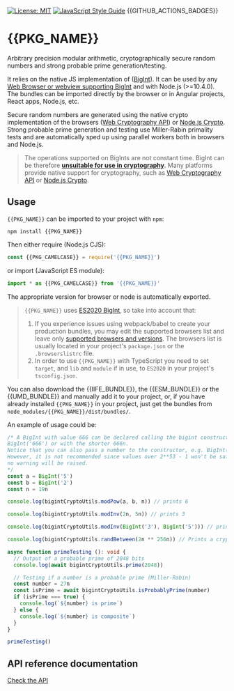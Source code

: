 [![License: MIT](https://img.shields.io/badge/License-MIT-yellow.svg)](https://opensource.org/licenses/MIT)
[![JavaScript Style Guide](https://img.shields.io/badge/code_style-standard-brightgreen.svg)](https://standardjs.com)
{{GITHUB_ACTIONS_BADGES}}

# {{PKG_NAME}}

Arbitrary precision modular arithmetic, cryptographically secure random numbers and strong probable prime generation/testing.

It relies on the native JS implementation of ([BigInt](https://tc39.es/ecma262/#sec-bigint-objects)). It can be used by any [Web Browser or webview supporting BigInt](https://developer.mozilla.org/en-US/docs/Web/JavaScript/Reference/Global_Objects/BigInt#Browser_compatibility) and with Node.js (>=10.4.0). The bundles can be imported directly by the browser or in Angular projects, React apps, Node.js, etc.

Secure random numbers are generated using the native crypto implementation of the browsers ([Web Cryptography API](https://w3c.github.io/webcrypto/)) or [Node.js Crypto](https://nodejs.org/dist/latest/docs/api/crypto.html). Strong probable prime generation and testing use Miller-Rabin primality tests and are automatically sped up using parallel workers both in browsers and Node.js.

> The operations supported on BigInts are not constant time. BigInt can be therefore **[unsuitable for use in cryptography](https://www.chosenplaintext.ca/articles/beginners-guide-constant-time-cryptography.html).** Many platforms provide native support for cryptography, such as [Web Cryptography API](https://w3c.github.io/webcrypto/) or [Node.js Crypto](https://nodejs.org/dist/latest/docs/api/crypto.html).

## Usage

`{{PKG_NAME}}` can be imported to your project with `npm`:

```console
npm install {{PKG_NAME}}
```

Then either require (Node.js CJS):

```javascript
const {{PKG_CAMELCASE}} = require('{{PKG_NAME}}')
```

or import (JavaScript ES module):

```javascript
import * as {{PKG_CAMELCASE}} from '{{PKG_NAME}}'
```

The appropriate version for browser or node is automatically exported.

> `{{PKG_NAME}}` uses [ES2020 BigInt](https://tc39.es/ecma262/#sec-bigint-objects), so take into account that:
> 1. If you experience issues using webpack/babel to create your production bundles, you may edit the supported browsers list and leave only [supported browsers and versions](https://developer.mozilla.org/en-US/docs/Web/JavaScript/Reference/Global_Objects/BigInt#Browser_compatibility). The browsers list is usually located in your project's `package.json` or the `.browserslistrc` file.
> 2. In order to use `{{PKG_NAME}}` with TypeScript you need to set `target`, and `lib` and `module` if in use, to `ES2020` in your project's `tsconfig.json`.

You can also download the {{IIFE_BUNDLE}}, the {{ESM_BUNDLE}} or the {{UMD_BUNDLE}} and manually add it to your project, or, if you have already installed `{{PKG_NAME}}` in your project, just get the bundles from `node_modules/{{PKG_NAME}}/dist/bundles/`.

An example of usage could be:

```typescript
/* A BigInt with value 666 can be declared calling the bigint constructor as
BigInt('666') or with the shorter 666n.
Notice that you can also pass a number to the constructor, e.g. BigInt(666).
However, it is not recommended since values over 2**53 - 1 won't be safe but
no warning will be raised.
*/
const a = BigInt('5')
const b = BigInt('2')
const n = 19n

console.log(bigintCryptoUtils.modPow(a, b, n)) // prints 6

console.log(bigintCryptoUtils.modInv(2n, 5n)) // prints 3

console.log(bigintCryptoUtils.modInv(BigInt('3'), BigInt('5'))) // prints 2

console.log(bigintCryptoUtils.randBetween(2n ** 256n)) // Prints a cryptographically secure random number between 1 and 2**256 bits.

async function primeTesting (): void {
  // Output of a probable prime of 2048 bits
  console.log(await bigintCryptoUtils.prime(2048))

  // Testing if a number is a probable prime (Miller-Rabin)
  const number = 27n
  const isPrime = await bigintCryptoUtils.isProbablyPrime(number)
  if (isPrime === true) {
    console.log(`${number} is prime`)
  } else {
    console.log(`${number} is composite`)
  }
}

primeTesting()

```

## API reference documentation

[Check the API](./docs/API.md)

